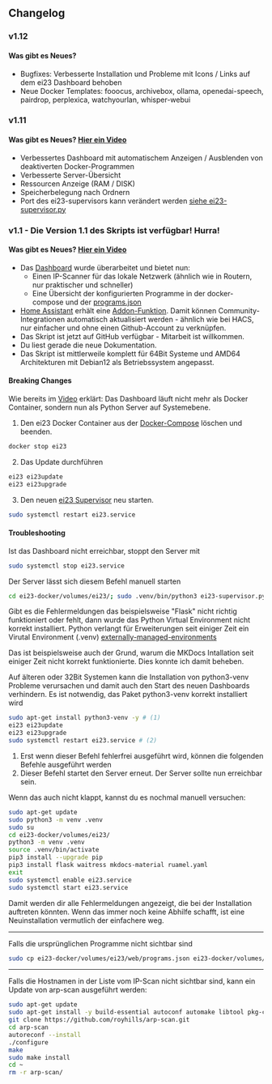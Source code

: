 ## Changelog


### v1.12
#### Was gibt es Neues?
- Bugfixes: Verbesserte Installation und Probleme mit Icons / Links auf dem ei23 Dashboard behoben
- Neue Docker Templates: fooocus, archivebox, ollama, openedai-speech, pairdrop, perplexica, watchyourlan, whisper-webui


### v1.11
#### Was gibt es Neues? [Hier ein Video](https://youtu.be/_eBfsc9YRHE)
- Verbessertes Dashboard mit automatischem Anzeigen / Ausblenden von deaktiverten Docker-Programmen
- Verbesserte Server-Übersicht
- Ressourcen Anzeige (RAM / DISK)
- Speicherbelegung nach Ordnern
- Port des ei23-supervisors kann verändert werden [siehe ei23-supervisor.py](https://github.com/ei23com/diy-smart-home/blob/main/ei23-docker/volumes/ei23/ei23-supervisor.py#L22) 

### v1.1 - Die Version 1.1 des Skripts ist verfügbar! Hurra!

#### Was gibt es Neues? [Hier ein Video](https://youtu.be/Ar_j29EbX98)

- Das [Dashboard](/start/ei23-dashboard/) wurde überarbeitet und bietet nun:
  - Einen IP-Scanner für das lokale Netzwerk (ähnlich wie in Routern, nur praktischer und schneller)
  - Eine Übersicht der konfigurierten Programme in der docker-compose und der [programs.json](/start/ei23-dashboard/)
- [Home Assistant](/software/homeassistant/) erhält eine [Addon-Funktion](https://github.com/ei23com/diy-smart-home/blob/main/ei23-docker/custom_ha_addons-example.sh). Damit können Community-Integrationen automatisch aktualisiert werden - ähnlich wie bei HACS, nur einfacher und ohne einen Github-Account zu verknüpfen.
- Das Skript ist jetzt auf GitHub verfügbar - Mitarbeit ist willkommen.
- Du liest gerade die neue Dokumentation.
- Das Skript ist mittlerweile komplett für 64Bit Systeme und AMD64 Architekturen mit Debian12 als Betriebssystem angepasst.

#### Breaking Changes

Wie bereits im [Video](https://youtu.be/Ar_j29EbX98) erklärt:
Das Dashboard läuft nicht mehr als Docker Container, sondern nun als Python Server auf Systemebene.

1. Den ei23 Docker Container aus der [Docker-Compose](/start/docker-compose/) löschen und beenden.
```bash
docker stop ei23
```

2. Das Update durchführen
```bash
ei23 ei23update
ei23 ei23upgrade
```

3. Den neuen [ei23 Supervisor](/start/ei23-dashboard/) neu starten.
```bash
sudo systemctl restart ei23.service
```

#### Troubleshooting
Ist das Dashboard nicht erreichbar, stoppt den Server mit
```bash
sudo systemctl stop ei23.service
```

Der Server lässt sich diesem Befehl manuell starten
```bash
cd ei23-docker/volumes/ei23/; sudo .venv/bin/python3 ei23-supervisor.py
```
Gibt es die Fehlermeldungen das beispielsweise "Flask" nicht richtig funktioniert oder fehlt, dann wurde das Python Virtual Environment nicht korrekt installiert.
Python verlangt für Erweiterungen seit einiger Zeit ein Virutal Environment (.venv)
[externally-managed-environments](https://packaging.python.org/en/latest/specifications/externally-managed-environments/)

Das ist beispielsweise auch der Grund, warum die MKDocs Intallation seit einiger Zeit nicht korrekt funktionierte. Dies konnte ich damit beheben.

Auf älteren oder 32Bit Systemen kann die Installation von python3-venv Probleme verursachen und damit auch den Start des neuen Dashboards verhindern.
Es ist notwendig, das Paket python3-venv korrekt installiert wird
```bash
sudo apt-get install python3-venv -y # (1)
ei23 ei23update 
ei23 ei23upgrade
sudo systemctl restart ei23.service # (2)
```

1.   Erst wenn dieser Befehl fehlerfrei ausgeführt wird, können die folgenden Befehle ausgeführt werden
2.   Dieser Befehl startet den Server erneut. Der Server sollte nun erreichbar sein.


Wenn das auch nicht klappt, kannst du es nochmal manuell versuchen:

```bash
sudo apt-get update
sudo python3 -m venv .venv
sudo su
cd ei23-docker/volumes/ei23/
python3 -m venv .venv
source .venv/bin/activate
pip3 install --upgrade pip
pip3 install flask waitress mkdocs-material ruamel.yaml
exit
sudo systemctl enable ei23.service
sudo systemctl start ei23.service
```

Damit werden dir alle Fehlermeldungen angezeigt, die bei der Installation auftreten könnten.
Wenn das immer noch keine Abhilfe schafft, ist eine Neuinstallation vermutlich der einfachere weg.

--- 


Falls die ursprünglichen Programme nicht sichtbar sind
```bash
sudo cp ei23-docker/volumes/ei23/web/programs.json ei23-docker/volumes/ei23/web/static/programs.json
```
---
Falls die Hostnamen in der Liste vom IP-Scan nicht sichtbar sind, kann ein Update von arp-scan ausgeführt werden:
```bash
sudo apt-get update
sudo apt-get install -y build-essential autoconf automake libtool pkg-config libpcap-dev
git clone https://github.com/royhills/arp-scan.git
cd arp-scan
autoreconf --install
./configure
make
sudo make install
cd ~
rm -r arp-scan/
```